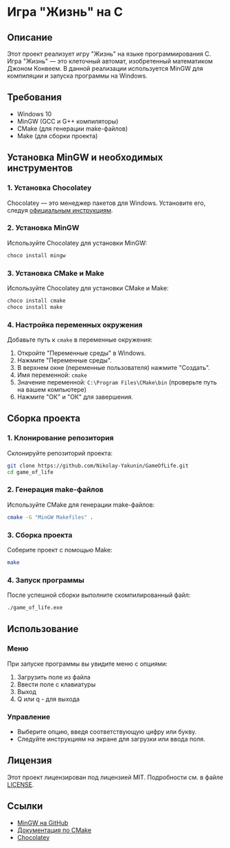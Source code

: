 # Игра "Жизнь" на C

## Описание

Этот проект реализует игру "Жизнь" на языке программирования C. Игра "Жизнь" — это клеточный автомат, изобретенный математиком Джоном Конвеем. В данной реализации используется MinGW для компиляции и запуска программы на Windows.

## Требования

- Windows 10
- MinGW (GCC и G++ компиляторы)
- CMake (для генерации make-файлов)
- Make (для сборки проекта)

## Установка MinGW и необходимых инструментов

### 1. Установка Chocolatey

Chocolatey — это менеджер пакетов для Windows. Установите его, следуя [официальным инструкциям](https://chocolatey.org/install).

### 2. Установка MinGW

Используйте Chocolatey для установки MinGW:

```sh
choco install mingw
```

### 3. Установка CMake и Make

Используйте Chocolatey для установки CMake и Make:

```sh
choco install cmake
choco install make
```

### 4. Настройка переменных окружения

Добавьте путь к `cmake` в переменные окружения:

1. Откройте "Переменные среды" в Windows.
2. Нажмите "Переменные среды".
3. В верхнем окне (переменные пользователя) нажмите "Создать".
4. Имя переменной: `cmake`
5. Значение переменной: `C:\Program Files\CMake\bin` (проверьте путь на вашем компьютере)
6. Нажмите "ОК" и "ОК" для завершения.

## Сборка проекта

### 1. Клонирование репозитория

Склонируйте репозиторий проекта:

```sh
git clone https://github.com/Nikolay-Yakunin/GameOfLife.git
cd game_of_life
```

### 2. Генерация make-файлов

Используйте CMake для генерации make-файлов:

```sh
cmake -G "MinGW Makefiles" .
```

### 3. Сборка проекта

Соберите проект с помощью Make:

```sh
make
```

### 4. Запуск программы

После успешной сборки выполните скомпилированный файл:

```sh
./game_of_life.exe
```

## Использование

### Меню

При запуске программы вы увидите меню с опциями:

1. Загрузить поле из файла
2. Ввести поле с клавиатуры
3. Выход
4. Q или q - для выхода

### Управление

- Выберите опцию, введя соответствующую цифру или букву.
- Следуйте инструкциям на экране для загрузки или ввода поля.

## Лицензия

Этот проект лицензирован под лицензией MIT. Подробности см. в файле [LICENSE](LICENSE).

## Ссылки

- [MinGW на GitHub](https://github.com/DennisPing/Windows-10-Cpp-MinGW64)
- [Документация по CMake](https://cmake.org/documentation/)
- [Chocolatey](https://chocolatey.org/)